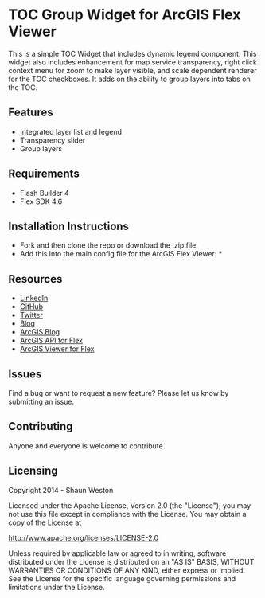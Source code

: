 # TOC Group Widget for ArcGIS Flex Viewer

This is a simple TOC Widget that includes dynamic legend component. This widget also includes 
enhancement for map service transparency, right click context menu for zoom to make layer visible, 
and scale dependent renderer for the TOC checkboxes. It adds on the ability to group layers into tabs
on the TOC.

## Features

* Integrated layer list and legend
* Transparency slider
* Group layers


## Requirements

* Flash Builder 4
* Flex SDK 4.6


## Installation Instructions

* Fork and then clone the repo or download the .zip file. 
* Add this into the main config file for the ArcGIS Flex Viewer:
        * <widget label="Layers" right="10" bottom="10" preload="open"
                icon="assets/images/Legend32.png"
                config="widgets/TOCGroup/TOCGroupWidget.xml"
                url="widgets/TOCGroup/TOCGroupWidget.swf"/> 


## Resources

* [LinkedIn](http://www.linkedin.com/in/sfweston)
* [GitHub](https://github.com/WestonSF)
* [Twitter](https://twitter.com/Westonelli)
* [Blog](http://westonelli.wordpress.com)
* [ArcGIS Blog](http://blogs.esri.com/esri/arcgis)
* [ArcGIS API for Flex](https://developers.arcgis.com/flex/)
* [ArcGIS Viewer for Flex](http://resources.arcgis.com/en/communities/flex-viewer)


## Issues

Find a bug or want to request a new feature?  Please let us know by submitting an issue.


## Contributing

Anyone and everyone is welcome to contribute. 


## Licensing
Copyright 2014 - Shaun Weston

Licensed under the Apache License, Version 2.0 (the "License");
you may not use this file except in compliance with the License.
You may obtain a copy of the License at

   http://www.apache.org/licenses/LICENSE-2.0

Unless required by applicable law or agreed to in writing, software
distributed under the License is distributed on an "AS IS" BASIS,
WITHOUT WARRANTIES OR CONDITIONS OF ANY KIND, either express or implied.
See the License for the specific language governing permissions and
limitations under the License.
